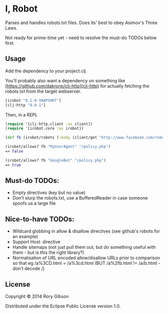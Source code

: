 # I, Robot

Parses and handles robots.txt files.
Does its' best to obey Asimov's Three Laws.

Not ready for prime-time yet - need to resolve the must-do TODOs below first.

## Usage

Add the dependency to your project.clj.

You'll probably also want a dependency on something like [https://github.com/dakrone/clj-http](clj-http) for actually fetching the robots.txt from the target webserver.

```clojure
[irobot "0.1.0-SNAPSHOT"]
[clj-http "0.9.1"]
```


Then, in a REPL

```clojure
(require '[clj-http.client :as client])
(require '[irobot.core :as irobot])

(def fb (irobot/robots (:body (client/get "http://www.facebook.com/robots.txt"))))

(irobot/allows? fb "MyUserAgent" "/policy.php")
=> false

(irobot/allows? fb "GoogleBot" "/policy.php")
=> true

```

## Must-do TODOs:
+ Empty directives (key but no value)
+ Don't slurp the robots.txt, use a BufferedReader in case someone spoofs us a large file

## Nice-to-have TODOs:
+ Wildcard globbing in allow & disallow directives (see github's robots for an example)
+ Support Host: directive
+ Handle sitemaps (not just pull them out, but do something useful with them - but is this the right library?)
+ Normalisation of URL encoded allow/disallow URLs prior to comparison so that eg  /a%3CD.html = /a%3cd.html (BUT /a%2fb.html != /a/b.html - don't decode /)

## License

Copyright © 2014 Rory Gibson

Distributed under the Eclipse Public License version 1.0.